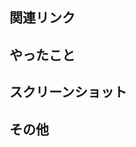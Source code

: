 ## 関連リンク
<!-- 対応する issue など -->

## やったこと
<!-- このプルリクで何をしたのかを書きましょう -->

## スクリーンショット
<!-- 変更点を分かりやすく伝えるための画像  -->

## その他
 <!-- レビュワーへの参考情報（実装上の懸念点や注意点などあれば記載） -->
